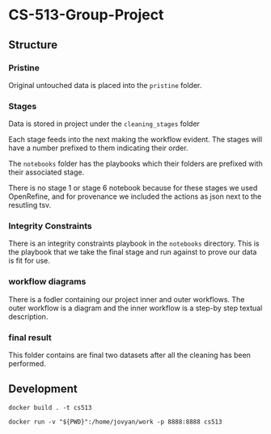 # CS-513-Group-Project

## Structure

### Pristine 
Original untouched data is placed into the `pristine` folder.

### Stages
Data is stored in project under the `cleaning_stages` folder


Each stage feeds into the next making the workflow evident. The stages will have a number prefixed to them indicating their order.


The `notebooks` folder has the playbooks which their folders are prefixed with their associated stage.

There is no stage 1 or stage 6 notebook because for these stages we used OpenRefine, and for provenance we included the actions as json next to the resutling tsv. 

### Integrity Constraints

There is an integrity constraints playbook in the `notebooks` directory. This is the playbook that we take the final stage and run against to prove our data is fit for use.

### workflow diagrams

There is a fodler containing our project inner and outer workflows. The outer workflow is a diagram and the inner workflow is a step-by step textual description.

### final result

This folder contains are final two datasets after all the cleaning has been performed.

## Development
`docker build . -t cs513`

`docker run -v "${PWD}":/home/jovyan/work -p 8888:8888 cs513`